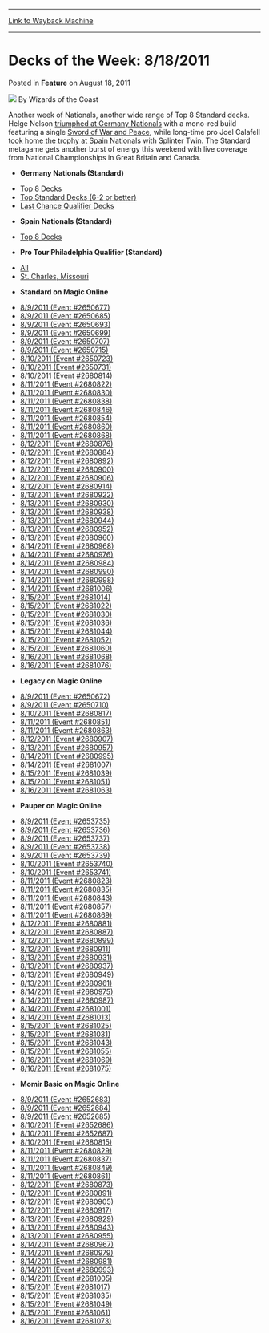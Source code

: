 
---
[Link to Wayback Machine](https://web.archive.org/web/20221006040942/https://magic.wizards.com/en/articles/archive/feature/decks-week-8182011-2011-08-18)

[_metadata_:wayback_url]:- "https://magic.wizards.com/en/articles/archive/feature/decks-week-8182011-2011-08-18"
[_metadata_:wayback_raw_url]:- "https://web.archive.org/web/20221006040942id_/https://magic.wizards.com/en/articles/archive/feature/decks-week-8182011-2011-08-18"
[_metadata_:wayback_capture_timestamp]:- "2022-10-06 04:09:42+00:00"
[_metadata_:description]:- "Another week of Nationals, another wide range of Top 8 Standard decks. Helge Nelson triumphed at Germany Nationals with a mono-red build featuring a single Sword of War and Peace, while long-time pro Joel Calafell took home the trophy at Spain Nationals with Splinter Twin."
[_metadata_:generator]:- "Drupal 7 (http://drupal.org)"
[_metadata_:publish_date]:- "2011-08-18"
---


Decks of the Week: 8/18/2011
============================



 Posted in **Feature**
 on August 18, 2011 






![](https://media.magic.wizards.com/styles/auth_small/public/images/person/wizards_author.jpg)
By Wizards of the Coast











Another week of Nationals, another wide range of Top 8 Standard decks. Helge Nelson [triumphed at Germany Nationals](/en/articles/archive/event-coverage/2011-germany-national-championship-2011-08-12) with a mono-red build featuring a single [Sword of War and Peace](https://gatherer.wizards.com/Pages/Card/Details.aspx?name=Sword+of+War+and+Peace), while long-time pro Joel Calafell [took home the trophy at Spain Nationals](/en/articles/archive/event-coverage/coverage-spain-national-championship-2011-08-13) with Splinter Twin. The Standard metagame gets another burst of energy this weekend with live coverage from National Championships in Great Britain and Canada.

* **Germany Nationals (Standard)**
+ [Top 8 Decks](/en/articles/archive/event-coverage/2011-germany-national-championship-2011-08-12)
+ [Top Standard Decks (6-2 or better)](/en/articles/archive/event-coverage/2011-germany-national-championship-2011-08-12)
+ [Last Chance Qualifier Decks](/en/articles/archive/event-coverage/2011-germany-national-championship-day-1-blog-2011-08-13)
* **Spain Nationals (Standard)**
+ [Top 8 Decks](/en/articles/archive/event-coverage/coverage-spain-national-championship-2011-08-13)
* **Pro Tour Philadelphia Qualifier (Standard)**
+ [All](/en/events/coverage/pro-tour-philadelphia-qualifier-season-top-8-standard-deck-lists)
+ [St. Charles, Missouri](/en/articles/archive/event-coverage/pro-tour-philadelphia-qualifier-season-top-8-standard-deck-lists-44)
* **Standard on Magic Online**
+ [8/9/2011 (Event #2650677)](http://archive.wizards.com/Magic/Digital/MagicOnlineTourn.aspx?x=mtg/digital/magiconline/tourn/2650677)
+ [8/9/2011 (Event #2650685)](http://archive.wizards.com/Magic/Digital/MagicOnlineTourn.aspx?x=mtg/digital/magiconline/tourn/2650685)
+ [8/9/2011 (Event #2650693)](http://archive.wizards.com/Magic/Digital/MagicOnlineTourn.aspx?x=mtg/digital/magiconline/tourn/2650693)
+ [8/9/2011 (Event #2650699)](http://archive.wizards.com/Magic/Digital/MagicOnlineTourn.aspx?x=mtg/digital/magiconline/tourn/2650699)
+ [8/9/2011 (Event #2650707)](http://archive.wizards.com/Magic/Digital/MagicOnlineTourn.aspx?x=mtg/digital/magiconline/tourn/2650707)
+ [8/9/2011 (Event #2650715)](http://archive.wizards.com/Magic/Digital/MagicOnlineTourn.aspx?x=mtg/digital/magiconline/tourn/2650715)
+ [8/10/2011 (Event #2650723)](http://archive.wizards.com/Magic/Digital/MagicOnlineTourn.aspx?x=mtg/digital/magiconline/tourn/2650723)
+ [8/10/2011 (Event #2650731)](http://archive.wizards.com/Magic/Digital/MagicOnlineTourn.aspx?x=mtg/digital/magiconline/tourn/2650731)
+ [8/10/2011 (Event #2680814)](http://archive.wizards.com/Magic/Digital/MagicOnlineTourn.aspx?x=mtg/digital/magiconline/tourn/2680814)
+ [8/11/2011 (Event #2680822)](http://archive.wizards.com/Magic/Digital/MagicOnlineTourn.aspx?x=mtg/digital/magiconline/tourn/2680822)
+ [8/11/2011 (Event #2680830)](http://archive.wizards.com/Magic/Digital/MagicOnlineTourn.aspx?x=mtg/digital/magiconline/tourn/2680830)
+ [8/11/2011 (Event #2680838)](http://archive.wizards.com/Magic/Digital/MagicOnlineTourn.aspx?x=mtg/digital/magiconline/tourn/2680838)
+ [8/11/2011 (Event #2680846)](http://archive.wizards.com/Magic/Digital/MagicOnlineTourn.aspx?x=mtg/digital/magiconline/tourn/2680846)
+ [8/11/2011 (Event #2680854)](http://archive.wizards.com/Magic/Digital/MagicOnlineTourn.aspx?x=mtg/digital/magiconline/tourn/2680854)
+ [8/11/2011 (Event #2680860)](http://archive.wizards.com/Magic/Digital/MagicOnlineTourn.aspx?x=mtg/digital/magiconline/tourn/2680860)
+ [8/11/2011 (Event #2680868)](http://archive.wizards.com/Magic/Digital/MagicOnlineTourn.aspx?x=mtg/digital/magiconline/tourn/2680868)
+ [8/12/2011 (Event #2680876)](http://archive.wizards.com/Magic/Digital/MagicOnlineTourn.aspx?x=mtg/digital/magiconline/tourn/2680876)
+ [8/12/2011 (Event #2680884)](http://archive.wizards.com/Magic/Digital/MagicOnlineTourn.aspx?x=mtg/digital/magiconline/tourn/2680884)
+ [8/12/2011 (Event #2680892)](http://archive.wizards.com/Magic/Digital/MagicOnlineTourn.aspx?x=mtg/digital/magiconline/tourn/2680892)
+ [8/12/2011 (Event #2680900)](http://archive.wizards.com/Magic/Digital/MagicOnlineTourn.aspx?x=mtg/digital/magiconline/tourn/2680900)
+ [8/12/2011 (Event #2680906)](http://archive.wizards.com/Magic/Digital/MagicOnlineTourn.aspx?x=mtg/digital/magiconline/tourn/2680906)
+ [8/12/2011 (Event #2680914)](http://archive.wizards.com/Magic/Digital/MagicOnlineTourn.aspx?x=mtg/digital/magiconline/tourn/2680914)
+ [8/13/2011 (Event #2680922)](http://archive.wizards.com/Magic/Digital/MagicOnlineTourn.aspx?x=mtg/digital/magiconline/tourn/2680922)
+ [8/13/2011 (Event #2680930)](http://archive.wizards.com/Magic/Digital/MagicOnlineTourn.aspx?x=mtg/digital/magiconline/tourn/2680930)
+ [8/13/2011 (Event #2680938)](http://archive.wizards.com/Magic/Digital/MagicOnlineTourn.aspx?x=mtg/digital/magiconline/tourn/2680938)
+ [8/13/2011 (Event #2680944)](http://archive.wizards.com/Magic/Digital/MagicOnlineTourn.aspx?x=mtg/digital/magiconline/tourn/2680944)
+ [8/13/2011 (Event #2680952)](http://archive.wizards.com/Magic/Digital/MagicOnlineTourn.aspx?x=mtg/digital/magiconline/tourn/2680952)
+ [8/13/2011 (Event #2680960)](http://archive.wizards.com/Magic/Digital/MagicOnlineTourn.aspx?x=mtg/digital/magiconline/tourn/2680960)
+ [8/14/2011 (Event #2680968)](http://archive.wizards.com/Magic/Digital/MagicOnlineTourn.aspx?x=mtg/digital/magiconline/tourn/2680968)
+ [8/14/2011 (Event #2680976)](http://archive.wizards.com/Magic/Digital/MagicOnlineTourn.aspx?x=mtg/digital/magiconline/tourn/2680976)
+ [8/14/2011 (Event #2680984)](http://archive.wizards.com/Magic/Digital/MagicOnlineTourn.aspx?x=mtg/digital/magiconline/tourn/2680984)
+ [8/14/2011 (Event #2680990)](http://archive.wizards.com/Magic/Digital/MagicOnlineTourn.aspx?x=mtg/digital/magiconline/tourn/2680990)
+ [8/14/2011 (Event #2680998)](http://archive.wizards.com/Magic/Digital/MagicOnlineTourn.aspx?x=mtg/digital/magiconline/tourn/2680998)
+ [8/14/2011 (Event #2681006)](http://archive.wizards.com/Magic/Digital/MagicOnlineTourn.aspx?x=mtg/digital/magiconline/tourn/2681006)
+ [8/15/2011 (Event #2681014)](http://archive.wizards.com/Magic/Digital/MagicOnlineTourn.aspx?x=mtg/digital/magiconline/tourn/2681014)
+ [8/15/2011 (Event #2681022)](http://archive.wizards.com/Magic/Digital/MagicOnlineTourn.aspx?x=mtg/digital/magiconline/tourn/2681022)
+ [8/15/2011 (Event #2681030)](http://archive.wizards.com/Magic/Digital/MagicOnlineTourn.aspx?x=mtg/digital/magiconline/tourn/2681030)
+ [8/15/2011 (Event #2681036)](http://archive.wizards.com/Magic/Digital/MagicOnlineTourn.aspx?x=mtg/digital/magiconline/tourn/2681036)
+ [8/15/2011 (Event #2681044)](http://archive.wizards.com/Magic/Digital/MagicOnlineTourn.aspx?x=mtg/digital/magiconline/tourn/2681044)
+ [8/15/2011 (Event #2681052)](http://archive.wizards.com/Magic/Digital/MagicOnlineTourn.aspx?x=mtg/digital/magiconline/tourn/2681052)
+ [8/15/2011 (Event #2681060)](http://archive.wizards.com/Magic/Digital/MagicOnlineTourn.aspx?x=mtg/digital/magiconline/tourn/2681060)
+ [8/16/2011 (Event #2681068)](http://archive.wizards.com/Magic/Digital/MagicOnlineTourn.aspx?x=mtg/digital/magiconline/tourn/2681068)
+ [8/16/2011 (Event #2681076)](http://archive.wizards.com/Magic/Digital/MagicOnlineTourn.aspx?x=mtg/digital/magiconline/tourn/2681076)
* **Legacy on Magic Online**
+ [8/9/2011 (Event #2650672)](http://archive.wizards.com/Magic/Digital/MagicOnlineTourn.aspx?x=mtg/digital/magiconline/tourn/2650672)
+ [8/9/2011 (Event #2650710)](http://archive.wizards.com/Magic/Digital/MagicOnlineTourn.aspx?x=mtg/digital/magiconline/tourn/2650710)
+ [8/10/2011 (Event #2680817)](http://archive.wizards.com/Magic/Digital/MagicOnlineTourn.aspx?x=mtg/digital/magiconline/tourn/2680817)
+ [8/11/2011 (Event #2680851)](http://archive.wizards.com/Magic/Digital/MagicOnlineTourn.aspx?x=mtg/digital/magiconline/tourn/2680851)
+ [8/11/2011 (Event #2680863)](http://archive.wizards.com/Magic/Digital/MagicOnlineTourn.aspx?x=mtg/digital/magiconline/tourn/2680863)
+ [8/12/2011 (Event #2680907)](http://archive.wizards.com/Magic/Digital/MagicOnlineTourn.aspx?x=mtg/digital/magiconline/tourn/2680907)
+ [8/13/2011 (Event #2680957)](http://archive.wizards.com/Magic/Digital/MagicOnlineTourn.aspx?x=mtg/digital/magiconline/tourn/2680957)
+ [8/14/2011 (Event #2680995)](http://archive.wizards.com/Magic/Digital/MagicOnlineTourn.aspx?x=mtg/digital/magiconline/tourn/2680995)
+ [8/14/2011 (Event #2681007)](http://archive.wizards.com/Magic/Digital/MagicOnlineTourn.aspx?x=mtg/digital/magiconline/tourn/2681007)
+ [8/15/2011 (Event #2681039)](http://archive.wizards.com/Magic/Digital/MagicOnlineTourn.aspx?x=mtg/digital/magiconline/tourn/2681039)
+ [8/15/2011 (Event #2681051)](http://archive.wizards.com/Magic/Digital/MagicOnlineTourn.aspx?x=mtg/digital/magiconline/tourn/2681051)
+ [8/16/2011 (Event #2681063)](http://archive.wizards.com/Magic/Digital/MagicOnlineTourn.aspx?x=mtg/digital/magiconline/tourn/2681063)
* **Pauper on Magic Online**
+ [8/9/2011 (Event #2653735)](http://archive.wizards.com/Magic/Digital/MagicOnlineTourn.aspx?x=mtg/digital/magiconline/tourn/2653735)
+ [8/9/2011 (Event #2653736)](http://archive.wizards.com/Magic/Digital/MagicOnlineTourn.aspx?x=mtg/digital/magiconline/tourn/2653736)
+ [8/9/2011 (Event #2653737)](http://archive.wizards.com/Magic/Digital/MagicOnlineTourn.aspx?x=mtg/digital/magiconline/tourn/2653737)
+ [8/9/2011 (Event #2653738)](http://archive.wizards.com/Magic/Digital/MagicOnlineTourn.aspx?x=mtg/digital/magiconline/tourn/2653738)
+ [8/9/2011 (Event #2653739)](http://archive.wizards.com/Magic/Digital/MagicOnlineTourn.aspx?x=mtg/digital/magiconline/tourn/2653739)
+ [8/10/2011 (Event #2653740)](http://archive.wizards.com/Magic/Digital/MagicOnlineTourn.aspx?x=mtg/digital/magiconline/tourn/2653740)
+ [8/10/2011 (Event #2653741)](http://archive.wizards.com/Magic/Digital/MagicOnlineTourn.aspx?x=mtg/digital/magiconline/tourn/2653741)
+ [8/11/2011 (Event #2680823)](http://archive.wizards.com/Magic/Digital/MagicOnlineTourn.aspx?x=mtg/digital/magiconline/tourn/2680823)
+ [8/11/2011 (Event #2680835)](http://archive.wizards.com/Magic/Digital/MagicOnlineTourn.aspx?x=mtg/digital/magiconline/tourn/2680835)
+ [8/11/2011 (Event #2680843)](http://archive.wizards.com/Magic/Digital/MagicOnlineTourn.aspx?x=mtg/digital/magiconline/tourn/2680843)
+ [8/11/2011 (Event #2680857)](http://archive.wizards.com/Magic/Digital/MagicOnlineTourn.aspx?x=mtg/digital/magiconline/tourn/2680857)
+ [8/11/2011 (Event #2680869)](http://archive.wizards.com/Magic/Digital/MagicOnlineTourn.aspx?x=mtg/digital/magiconline/tourn/2680869)
+ [8/12/2011 (Event #2680881)](http://archive.wizards.com/Magic/Digital/MagicOnlineTourn.aspx?x=mtg/digital/magiconline/tourn/2680881)
+ [8/12/2011 (Event #2680887)](http://archive.wizards.com/Magic/Digital/MagicOnlineTourn.aspx?x=mtg/digital/magiconline/tourn/2680887)
+ [8/12/2011 (Event #2680899)](http://archive.wizards.com/Magic/Digital/MagicOnlineTourn.aspx?x=mtg/digital/magiconline/tourn/2680899)
+ [8/12/2011 (Event #2680911)](http://archive.wizards.com/Magic/Digital/MagicOnlineTourn.aspx?x=mtg/digital/magiconline/tourn/2680911)
+ [8/13/2011 (Event #2680931)](http://archive.wizards.com/Magic/Digital/MagicOnlineTourn.aspx?x=mtg/digital/magiconline/tourn/2680931)
+ [8/13/2011 (Event #2680937)](http://archive.wizards.com/Magic/Digital/MagicOnlineTourn.aspx?x=mtg/digital/magiconline/tourn/2680937)
+ [8/13/2011 (Event #2680949)](http://archive.wizards.com/Magic/Digital/MagicOnlineTourn.aspx?x=mtg/digital/magiconline/tourn/2680949)
+ [8/13/2011 (Event #2680961)](http://archive.wizards.com/Magic/Digital/MagicOnlineTourn.aspx?x=mtg/digital/magiconline/tourn/2680961)
+ [8/14/2011 (Event #2680975)](http://archive.wizards.com/Magic/Digital/MagicOnlineTourn.aspx?x=mtg/digital/magiconline/tourn/2680975)
+ [8/14/2011 (Event #2680987)](http://archive.wizards.com/Magic/Digital/MagicOnlineTourn.aspx?x=mtg/digital/magiconline/tourn/2680987)
+ [8/14/2011 (Event #2681001)](http://archive.wizards.com/Magic/Digital/MagicOnlineTourn.aspx?x=mtg/digital/magiconline/tourn/2681001)
+ [8/14/2011 (Event #2681013)](http://archive.wizards.com/Magic/Digital/MagicOnlineTourn.aspx?x=mtg/digital/magiconline/tourn/2681013)
+ [8/15/2011 (Event #2681025)](http://archive.wizards.com/Magic/Digital/MagicOnlineTourn.aspx?x=mtg/digital/magiconline/tourn/2681025)
+ [8/15/2011 (Event #2681031)](http://archive.wizards.com/Magic/Digital/MagicOnlineTourn.aspx?x=mtg/digital/magiconline/tourn/2681031)
+ [8/15/2011 (Event #2681043)](http://archive.wizards.com/Magic/Digital/MagicOnlineTourn.aspx?x=mtg/digital/magiconline/tourn/2681043)
+ [8/15/2011 (Event #2681055)](http://archive.wizards.com/Magic/Digital/MagicOnlineTourn.aspx?x=mtg/digital/magiconline/tourn/2681055)
+ [8/16/2011 (Event #2681069)](http://archive.wizards.com/Magic/Digital/MagicOnlineTourn.aspx?x=mtg/digital/magiconline/tourn/2681069)
+ [8/16/2011 (Event #2681075)](http://archive.wizards.com/Magic/Digital/MagicOnlineTourn.aspx?x=mtg/digital/magiconline/tourn/2681075)
* **Momir Basic on Magic Online**
+ [8/9/2011 (Event #2652683)](http://archive.wizards.com/Magic/Digital/MagicOnlineTourn.aspx?x=mtg/digital/magiconline/tourn/2652683)
+ [8/9/2011 (Event #2652684)](http://archive.wizards.com/Magic/Digital/MagicOnlineTourn.aspx?x=mtg/digital/magiconline/tourn/2652684)
+ [8/9/2011 (Event #2652685)](http://archive.wizards.com/Magic/Digital/MagicOnlineTourn.aspx?x=mtg/digital/magiconline/tourn/2652685)
+ [8/10/2011 (Event #2652686)](http://archive.wizards.com/Magic/Digital/MagicOnlineTourn.aspx?x=mtg/digital/magiconline/tourn/2652686)
+ [8/10/2011 (Event #2652687)](http://archive.wizards.com/Magic/Digital/MagicOnlineTourn.aspx?x=mtg/digital/magiconline/tourn/2652687)
+ [8/10/2011 (Event #2680815)](http://archive.wizards.com/Magic/Digital/MagicOnlineTourn.aspx?x=mtg/digital/magiconline/tourn/2680815)
+ [8/11/2011 (Event #2680829)](http://archive.wizards.com/Magic/Digital/MagicOnlineTourn.aspx?x=mtg/digital/magiconline/tourn/2680829)
+ [8/11/2011 (Event #2680837)](http://archive.wizards.com/Magic/Digital/MagicOnlineTourn.aspx?x=mtg/digital/magiconline/tourn/2680837)
+ [8/11/2011 (Event #2680849)](http://archive.wizards.com/Magic/Digital/MagicOnlineTourn.aspx?x=mtg/digital/magiconline/tourn/2680849)
+ [8/11/2011 (Event #2680861)](http://archive.wizards.com/Magic/Digital/MagicOnlineTourn.aspx?x=mtg/digital/magiconline/tourn/2680861)
+ [8/12/2011 (Event #2680873)](http://archive.wizards.com/Magic/Digital/MagicOnlineTourn.aspx?x=mtg/digital/magiconline/tourn/2680873)
+ [8/12/2011 (Event #2680891)](http://archive.wizards.com/Magic/Digital/MagicOnlineTourn.aspx?x=mtg/digital/magiconline/tourn/2680891)
+ [8/12/2011 (Event #2680905)](http://archive.wizards.com/Magic/Digital/MagicOnlineTourn.aspx?x=mtg/digital/magiconline/tourn/2680905)
+ [8/12/2011 (Event #2680917)](http://archive.wizards.com/Magic/Digital/MagicOnlineTourn.aspx?x=mtg/digital/magiconline/tourn/2680917)
+ [8/13/2011 (Event #2680929)](http://archive.wizards.com/Magic/Digital/MagicOnlineTourn.aspx?x=mtg/digital/magiconline/tourn/2680929)
+ [8/13/2011 (Event #2680943)](http://archive.wizards.com/Magic/Digital/MagicOnlineTourn.aspx?x=mtg/digital/magiconline/tourn/2680943)
+ [8/13/2011 (Event #2680955)](http://archive.wizards.com/Magic/Digital/MagicOnlineTourn.aspx?x=mtg/digital/magiconline/tourn/2680955)
+ [8/14/2011 (Event #2680967)](http://archive.wizards.com/Magic/Digital/MagicOnlineTourn.aspx?x=mtg/digital/magiconline/tourn/2680967)
+ [8/14/2011 (Event #2680979)](http://archive.wizards.com/Magic/Digital/MagicOnlineTourn.aspx?x=mtg/digital/magiconline/tourn/2680979)
+ [8/14/2011 (Event #2680981)](http://archive.wizards.com/Magic/Digital/MagicOnlineTourn.aspx?x=mtg/digital/magiconline/tourn/2680981)
+ [8/14/2011 (Event #2680993)](http://archive.wizards.com/Magic/Digital/MagicOnlineTourn.aspx?x=mtg/digital/magiconline/tourn/2680993)
+ [8/14/2011 (Event #2681005)](http://archive.wizards.com/Magic/Digital/MagicOnlineTourn.aspx?x=mtg/digital/magiconline/tourn/2681005)
+ [8/15/2011 (Event #2681017)](http://archive.wizards.com/Magic/Digital/MagicOnlineTourn.aspx?x=mtg/digital/magiconline/tourn/2681017)
+ [8/15/2011 (Event #2681035)](http://archive.wizards.com/Magic/Digital/MagicOnlineTourn.aspx?x=mtg/digital/magiconline/tourn/2681035)
+ [8/15/2011 (Event #2681049)](http://archive.wizards.com/Magic/Digital/MagicOnlineTourn.aspx?x=mtg/digital/magiconline/tourn/2681049)
+ [8/15/2011 (Event #2681061)](http://archive.wizards.com/Magic/Digital/MagicOnlineTourn.aspx?x=mtg/digital/magiconline/tourn/2681061)
+ [8/16/2011 (Event #2681073)](http://archive.wizards.com/Magic/Digital/MagicOnlineTourn.aspx?x=mtg/digital/magiconline/tourn/2681073)






